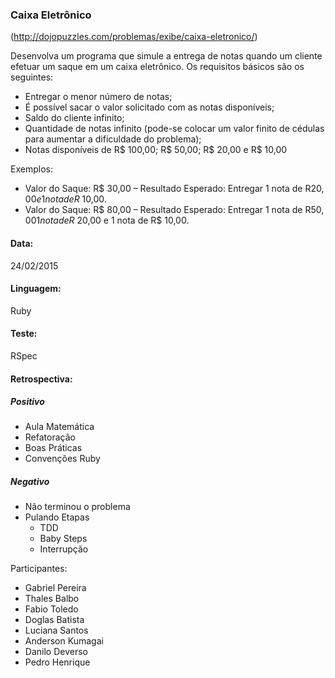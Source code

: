 ### Caixa Eletrônico

(http://dojopuzzles.com/problemas/exibe/caixa-eletronico/)

Desenvolva um programa que simule a entrega de notas quando um cliente efetuar um saque em um caixa eletrônico. Os requisitos básicos são os seguintes:
* Entregar o menor número de notas;
* É possível sacar o valor solicitado com as notas disponíveis;
* Saldo do cliente infinito;
* Quantidade de notas infinito (pode-se colocar um valor finito de cédulas para aumentar a dificuldade do problema);
* Notas disponíveis de R$ 100,00; R$ 50,00; R$ 20,00 e R$ 10,00

Exemplos:
* Valor do Saque: R$ 30,00 – Resultado Esperado: Entregar 1 nota de R$20,00 e 1 nota de R$ 10,00.
* Valor do Saque: R$ 80,00 – Resultado Esperado: Entregar 1 nota de R$50,00 1 nota de R$ 20,00 e 1 nota de R$ 10,00.

#### Data:

24/02/2015

#### Linguagem:

Ruby

#### Teste:

RSpec

#### Retrospectiva:

##### Positivo

* Aula Matemática
* Refatoração
* Boas Práticas
* Convenções Ruby

##### Negativo

* Não terminou o problema
* Pulando Etapas
  * TDD
  * Baby Steps
  * Interrupção


Participantes:

* Gabriel Pereira
* Thales Balbo
* Fabio Toledo
* Doglas Batista
* Luciana Santos
* Anderson Kumagai
* Danilo Deverso
* Pedro Henrique

